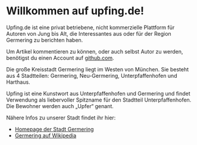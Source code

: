 # Willkommen auf upfing.de!

Upfing.de ist eine privat betriebene, nicht kommerzielle Plattform für Autoren von Jung bis Alt, die Interessantes aus oder für der Region Germering zu berichten haben.

Um Artikel kommentieren zu können, oder auch selbst Autor zu werden, benötigst du einen Account auf [github.com](https://github.com).

Die große Kreisstadt Germering liegt im Westen von München. Sie besteht aus 4 Stadtteilen: Germering, Neu-Germering, Unterpfaffenhofen und Harthaus.

Upfing ist eine Kunstwort aus Unterpfaffenhofen und Germering und findet Verwendung als liebervoller Spitzname für den Stadtteil Unterpfaffenhofen. Die Bewohner werden auch „Upfer“ genant.

Nähere Infos zu unserer Stadt findet ihr hier:

* [Homepage der Stadt Germering](http://www.germering.de)
* [Germering auf Wikipedia](http://de.wikipedia.org/wiki/germering)
  
  
